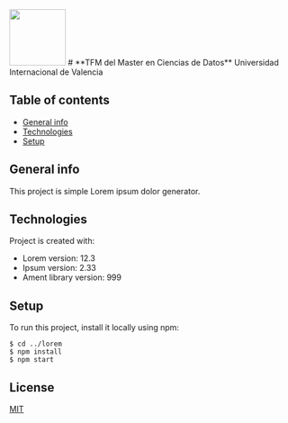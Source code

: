<img src="https://oncampus.universidadviu.com/sites/viu/files/logo_crespon_0.png" width="100" />
#   **TFM del Master en Ciencias de Datos**
Universidad Internacional de Valencia 

<!--
<img src="https://oncampus.universidadviu.com/sites/viu/files/logo_crespon_0.png" width="100" />
-->


## Table of contents
* [General info](#general-info)
* [Technologies](#technologies)
* [Setup](#setup)

## General info
This project is simple Lorem ipsum dolor generator.
	
## Technologies
Project is created with:
* Lorem version: 12.3
* Ipsum version: 2.33
* Ament library version: 999
	
## Setup
To run this project, install it locally using npm:

```
$ cd ../lorem
$ npm install
$ npm start
```

## License

[MIT](https://choosealicense.com/licenses/mit/)
